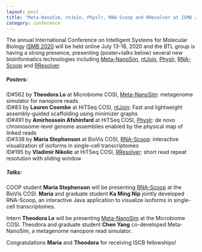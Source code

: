 ```yaml
---  
layout: post  
title: "Meta-NanoSim, ntJoin, Physlr, RNA-Scoop and RResolver at ISMB 2020"  
category: conference  
---  
```


The annual International Conference on Intelligent Systems for Molecular Biology [ISMB 2020](https://www.iscb.org/ismb2020) will be held online July 13-16, 2020 and the BTL group is having a strong presence, presenting (poster+talks below) several new bioinformatics technologies including [Meta-NanoSim](http://www.birollab.ca/assets/posts/562_Lo_Theodora_Microbiome_ISMB2020.pdf), [ntJoin](http://www.birollab.ca/assets/posts/83_CoombeLauren_HitSeq_ISMB2020.pdf), [Physlr](http://www.birollab.ca/assets/posts/491_Afshinfard_Amirhossein_HiTSeq_ISMB2020.png), [RNA-Scoop](http://www.birollab.ca/assets/posts/338_Stephenson_Maria_BioVis_ISMB2020.pdf) and [RResolver](http://www.birollab.ca/assets/posts/195_Nikolic_Vladimir_HiTSeq_ISMB2020.pdf).

##### Posters:
ID#562 by <b>Theodora Lo</b> at Microbiome COSI, [Meta-NanoSim](http://www.birollab.ca/assets/posts/562_Lo_Theodora_Microbiome_ISMB2020.pdf): metagenome simulator for nanopore reads
<br>
ID#83 by <b>Lauren Coombe</b> at HiTSeq COSI, [ntJoin](http://www.birollab.ca/assets/posts/83_CoombeLauren_HitSeq_ISMB2020.pdf): Fast and lightweight assembly-guided scaffolding using minimizer graphs
<br>
ID#491 by <b>Amirhossein Afshinfard</b> at HiTSeq COSI, [Physlr](http://www.birollab.ca/assets/posts/491_Afshinfard_Amirhossein_HiTSeq_ISMB2020.png): de novo chromosome-level genome assemblies enabled by the physical map of linked reads
<br>
ID#338 by <b>Maria Stephenson</b> at BioVis COSI, [RNA-Scoop](http://www.birollab.ca/assets/posts/338_Stephenson_Maria_BioVis_ISMB2020.pdf): interactive visualization of isoforms in single-cell transcriptomes
<br>
ID#195 by <b>Vladimir Nikolic</b> at HiTSeq COSI, [RResolver](http://www.birollab.ca/assets/posts/195_Nikolic_Vladimir_HiTSeq_ISMB2020.pdf): short read repeat resolution with sliding window

##### Talks:
COOP student <b>Maria Stephenson</b> will be presenting [RNA-Scoop](http://www.birollab.ca/assets/posts/338_Stephenson_Maria_BioVis_ISMB2020.pdf) at the BioVis COSI. <b>Maria</b> and graduate student <b>Ka Ming Nip</b> jointly developed RNA-Scoop, an interactive Java application to visualize isoforms in single-cell transcriptomes.

Intern <b>Theodora Lo</b> will be presenting [Meta-NanoSim](http://www.birollab.ca/assets/posts/562_Lo_Theodora_Microbiome_ISMB2020.pdf) at the Microbiome COSI. Theodora and graduate student <b>Chen Yang</b> co-developed Meta-NanoSim, a metagenome nanopore read simulator. 

Congratulations <b>Maria</b> and <b>Theodora</b> for receiving ISCB fellowships!
